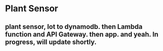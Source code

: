 # Plant Sensor

## plant sensor, Iot to dynamodb. then Lambda function and API Gateway. then app. and yeah. In progress, will update shortly.
